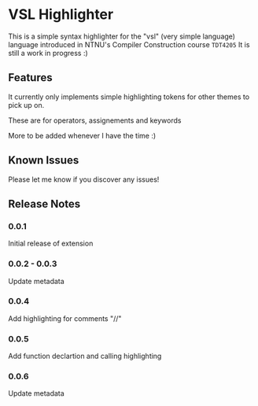 # VSL Highlighter

This is a simple syntax highlighter for the "vsl" (very simple language) language introduced in NTNU's Compiler Construction course `TDT4205` It is still a work in progress :)

## Features

It currently only implements simple highlighting tokens for other themes to pick up on.

These are for operators, assignements and keywords

More to be added whenever I have the time :)

## Known Issues

Please let me know if you discover any issues!

## Release Notes

### 0.0.1

Initial release of extension

### 0.0.2 - 0.0.3

Update metadata

### 0.0.4

Add highlighting for comments "//"

### 0.0.5

Add function declartion and calling highlighting

### 0.0.6

Update metadata
